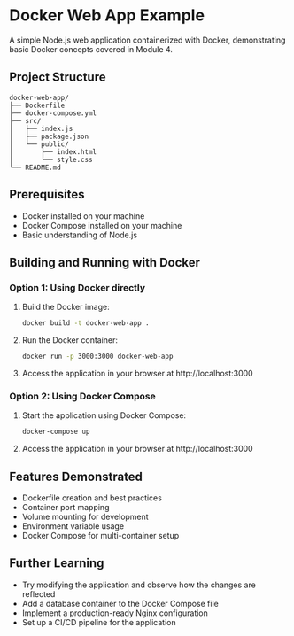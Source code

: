 # Docker Web App Example

A simple Node.js web application containerized with Docker, demonstrating basic Docker concepts covered in Module 4.

## Project Structure

```
docker-web-app/
├── Dockerfile
├── docker-compose.yml
├── src/
│   ├── index.js
│   ├── package.json
│   └── public/
│       ├── index.html
│       └── style.css
└── README.md
```

## Prerequisites

- Docker installed on your machine
- Docker Compose installed on your machine
- Basic understanding of Node.js

## Building and Running with Docker

### Option 1: Using Docker directly

1. Build the Docker image:
   ```bash
   docker build -t docker-web-app .
   ```

2. Run the Docker container:
   ```bash
   docker run -p 3000:3000 docker-web-app
   ```

3. Access the application in your browser at http://localhost:3000

### Option 2: Using Docker Compose

1. Start the application using Docker Compose:
   ```bash
   docker-compose up
   ```

2. Access the application in your browser at http://localhost:3000

## Features Demonstrated

- Dockerfile creation and best practices
- Container port mapping
- Volume mounting for development
- Environment variable usage
- Docker Compose for multi-container setup

## Further Learning

- Try modifying the application and observe how the changes are reflected
- Add a database container to the Docker Compose file
- Implement a production-ready Nginx configuration
- Set up a CI/CD pipeline for the application 